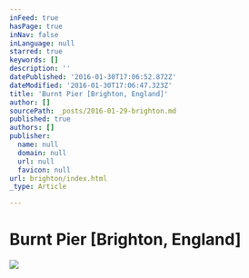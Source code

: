 ```yaml
---
inFeed: true
hasPage: true
inNav: false
inLanguage: null
starred: true
keywords: []
description: ''
datePublished: '2016-01-30T17:06:52.872Z'
dateModified: '2016-01-30T17:06:47.323Z'
title: 'Burnt Pier [Brighton, England]'
author: []
sourcePath: _posts/2016-01-29-brighton.md
published: true
authors: []
publisher:
  name: null
  domain: null
  url: null
  favicon: null
url: brighton/index.html
_type: Article

---
```

# Burnt Pier \[Brighton, England\]
![](https://the-grid-user-content.s3-us-west-2.amazonaws.com/9d201aea-1a7d-421f-9d89-693126cebfdf.jpg)